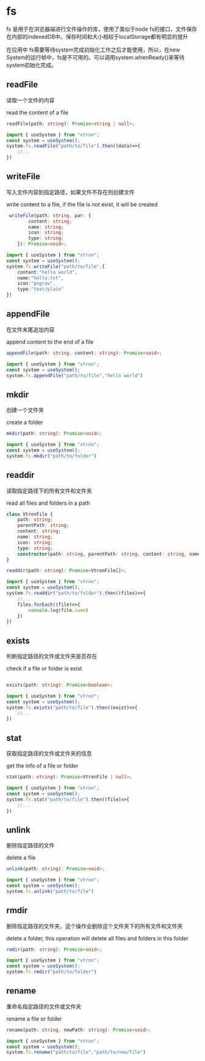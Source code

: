 # fs

fs 是用于在浏览器端进行文件操作的库，使用了类似于node fs的接口，文件保存在内部的indexedDB中。保存时间和大小相较于localStorage都有明显的提升

在应用中 fs需要等待system完成初始化工作之后才能使用，所以，在new System的运行帧中，fs是不可用的。可以调用system.whenReady()来等待system初始化完成。


## readFile

读取一个文件的内容

read the content of a file

```typescript
readFile(path: string): Promise<string | null>;

import { useSystem } from "vtron";
const system = useSystem();
system.fs.readFile("path/to/file").then((data)=>{
    //...
})
```

## writeFile

写入文件内容到指定路径，如果文件不存在则创建文件

write content to a file, if the file is not exist, it will be created

```typescript
 writeFile(path: string, par: {
        content: string;
        name: string;
        icon: string;
        type: string;
    }): Promise<void>;

import { useSystem } from "vtron";
const system = useSystem();
system.fs.writeFile("path/to/file",{
    content:"hello world",
    name:"hello.txt",
    icon:"pngraw",
    type:"text/plain"
})
```

## appendFile

在文件末尾追加内容

append content to the end of a file

```typescript
appendFile(path: string, content: string): Promise<void>;

import { useSystem } from "vtron";
const system = useSystem();
system.fs.appendFile("path/to/file","hello world")
```
## mkdir

创建一个文件夹

create a folder

```typescript
mkdir(path: string): Promise<void>;

import { useSystem } from "vtron";
const system = useSystem();
system.fs.mkdir("path/to/folder")
```


## readdir

读取指定路径下的所有文件和文件夹

read all files and folders in a path

```typescript
class VtronFile {
    path: string;
    parentPath: string;
    content: string;
    name: string;
    icon: string;
    type: string;
    constructor(path: string, parentPath: string, content: string, name: string, icon: string, type: string);
}

readdir(path: string): Promise<VtronFile[]>;

import { useSystem } from "vtron";
const system = useSystem();
system.fs.readdir("path/to/folder").then((files)=>{
    //...
    files.forEach((file)=>{
        console.log(file.name)
    })
})
```
## exists

判断指定路径的文件或文件夹是否存在

check if a file or folder is exist

```typescript

exists(path: string): Promise<boolean>;

import { useSystem } from "vtron";
const system = useSystem();
system.fs.exists("path/to/file").then((exist)=>{
    //...
})
```

## stat

获取指定路径的文件或文件夹的信息

get the info of a file or folder

```typescript
stat(path: string): Promise<VtronFile | null>;

import { useSystem } from "vtron";
const system = useSystem();
system.fs.stat("path/to/file").then((file)=>{
    //...
})
```

## unlink

删除指定路径的文件

delete a file

```typescript
unlink(path: string): Promise<void>;

import { useSystem } from "vtron";
const system = useSystem();
system.fs.unlink("path/to/file")
```
## rmdir

删除指定路径的文件夹，这个操作会删除这个文件夹下的所有文件和文件夹

delete a folder, this operation will delete all files and folders in this folder

```typescript
rmdir(path: string): Promise<void>;

import { useSystem } from "vtron";
const system = useSystem();
system.fs.rmdir("path/to/folder")
```

## rename

重命名指定路径的文件或文件夹

rename a file or folder

```typescript
rename(path: string, newPath: string): Promise<void>;

import { useSystem } from "vtron";
const system = useSystem();
system.fs.rename("path/to/file","path/to/new/file")
```

